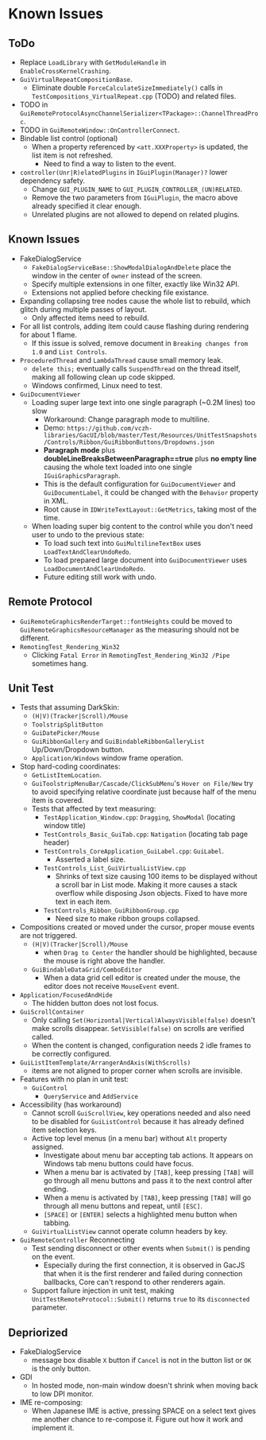 # Known Issues

## ToDo

- Replace `LoadLibrary` with `GetModuleHandle` in `EnableCrossKernelCrashing`.
- `GuiVirtualRepeatCompositionBase`.
  - Eliminate double `ForceCalculateSizeImmediately()` calls in `TestCompositions_VirtualRepeat.cpp` (TODO) and related files.
- TODO in `GuiRemoteProtocolAsyncChannelSerializer<TPackage>::ChannelThreadProc`.
- TODO in `GuiRemoteWindow::OnControllerConnect`.
- Bindable list control (optional)
  - When a property referenced by `<att.XXXProperty>` is updated, the list item is not refreshed.
    - Need to find a way to listen to the event.
- `controller(Unr|R)elatedPlugins` in `IGuiPlugin(Manager)?` lower dependency safety.
  - Change `GUI_PLUGIN_NAME` to `GUI_PLUGIN_CONTROLLER_(UN)RELATED`.
  - Remove the two parameters from `IGuiPlugin`, the macro above already specified it clear enough.
  - Unrelated plugins are not allowed to depend on related plugins.

## Known Issues

- FakeDialogService
  - `FakeDialogServiceBase::ShowModalDialogAndDelete` place the window in the center of `owner` instead of the screen.
  - Specify multiple extensions in one filter, exactly like Win32 API.
  - Extensions not applied before checking file existance.
- Expanding collapsing tree nodes cause the whole list to rebuild, which glitch during multiple passes of layout.
  - Only affected items need to rebuild.
- For all list controls, adding item could cause flashing during rendering for about 1 flame.
  - If this issue is solved, remove document in `Breaking changes from 1.0` and `List Controls`.
- `ProceduredThread` and `LambdaThread` cause small memory leak.
  - `delete this;` eventually calls `SuspendThread` on the thread itself, making all following clean up code skipped.
  - Windows confirmed, Linux need to test.
- `GuiDocumentViewer`
  - Loading super large text into one single paragraph (~0.2M lines) too slow
      - Workaround: Change paragraph mode to multiline.
    - Demo: `https://github.com/vczh-libraries/GacUI/blob/master/Test/Resources/UnitTestSnapshots/Controls/Ribbon/GuiRibbonButtons/Dropdowns.json`
    - **Paragraph mode** plus **doubleLineBreaksBetweenParagraph==true** plus **no empty line** causing the whole text loaded into one single `IGuiGraphicsParagraph`.
    - This is the default configuration for `GuiDocumentViewer` and `GuiDocumentLabel`, it could be changed with the `Behavior` property in XML.
    - Root cause in `IDWriteTextLayout::GetMetrics`, taking most of the time.
  - When loading super big content to the control while you don't need user to undo to the previous state:
    - To load such text into `GuiMultilineTextBox` uses `LoadTextAndClearUndoRedo`.
    - To load prepared large document into `GuiDocumentViewer` uses `LoadDocumentAndClearUndoRedo`.
    - Future editing still work with undo.

## Remote Protocol

- `GuiRemoteGraphicsRenderTarget::fontHeights` could be moved to `GuiRemoteGraphicsResourceManager` as the measuring should not be different.
- `RemotingTest_Rendering_Win32`
  - Clicking `Fatal Error` in `RemotingTest_Rendering_Win32 /Pipe` sometimes hang.

## Unit Test

- Tests that assuming DarkSkin:
  - `(H|V)(Tracker|Scroll)/Mouse`
  - `ToolstripSplitButton`
  - `GuiDatePicker/Mouse`
  - `GuiRibbonGallery` and `GuiBindableRibbonGalleryList` Up/Down/Dropdown button.
  - `Application/Windows` window frame operation.
- Stop hard-coding coordinates:
  - `GetListItemLocation`.
  - `GuiToolstripMenuBar/Cascade/ClickSubMenu`'s `Hover on File/New` try to avoid specifying relative coordinate just because half of the menu item is covered.
  - Tests that affected by text measuring:
    - `TestApplication_Window.cpp`: `Dragging`, `ShowModal` (locating window title)
    - `TestControls_Basic_GuiTab.cpp`: `Natigation` (locating tab page header)
    - `TestControls_CoreApplication_GuiLabel.cpp`: `GuiLabel`.
      - Asserted a label size.
    - `TestControls_List_GuiVirtualListView.cpp`
      - Shrinks of text size causing 100 items to be displayed without a scroll bar in List mode. Making it more causes a stack overflow while disposing Json objects. Fixed to have more text in each item.
    - `TestControls_Ribbon_GuiRibbonGroup.cpp`
      - Need size to make ribbon groups collapsed.
- Compositions created or moved under the cursor, proper mouse events are not triggered.
  - `(H|V)(Tracker|Scroll)/Mouse`
    - when `Drag to Center` the handler should be highlighted, because the mouse is right above the handler.
  - `GuiBindableDataGrid/ComboEditor`
    - When a data grid cell editor is created under the mouse, the editor does not receive `MouseEvent` event.
- `Application/FocusedAndHide`
  - The hidden button does not lost focus.
- `GuiScrollContainer`
  - Only calling `Set(Horizontal|Vertical)AlwaysVisible(false)` doesn't make scrolls disappear. `SetVisible(false)` on scrolls are verified called.
  - When the content is changed, configuration needs 2 idle frames to be correctly configured.
- `GuiListItemTemplate/ArrangerAndAxis(WithScrolls)`
  - items are not aligned to proper corner when scrolls are invisible.
- Features with no plan in unit test:
  - `GuiControl`
    - `QueryService` and `AddService`
- Accessibility (has workaround)
  - Cannot scroll `GuiScrollView`, key operations needed and also need to be disabled for `GuiListControl` because it has already defined item selection keys.
  - Active top level menus (in a menu bar) without `Alt` property assigned.
    - Investigate about menu bar accepting tab actions. It appears on Windows tab menu buttons could have focus.
    - When a menu bar is activated by `[TAB]`, keep pressing `[TAB]` will go through all menu buttons and pass it to the next control after ending.
    - When a menu is activated by `[TAB]`, keep pressing `[TAB]` will go through all menu buttons and repeat, until `[ESC]`.
    - `[SPACE]` or `[ENTER]` selects a highlighted menu button when tabbing.
  - `GuiVirtualListView` cannot operate column headers by key.
- `GuiRemoteController` Reconnecting
  - Test sending disconnect or other events when `Submit()` is pending on the event.
    - Especially during the first connection, it is observed in GacJS that when it is the first renderer and failed during connection ballbacks, Core can't respond to other renderers again.
  - Support failure injection in unit test, making `UnitTestRemoteProtocol::Submit()` returns `true` to its `disconnected` parameter.

## Depriorized

- FakeDialogService
  - message box disable `X` button if `Cancel` is not in the button list or `OK` is the only button.
- GDI
  - In hosted mode, non-main window doesn't shrink when moving back to low DPI monitor.
- IME re-composing:
  - When Japanese IME is active, pressing SPACE on a select text gives me another chance to re-compose it. Figure out how it work and implement it.
